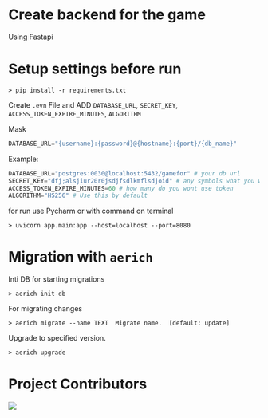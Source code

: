 # Create backend for the game 
 Using Fastapi
# Setup settings before run
```shell
> pip install -r requirements.txt
```

Create `.evn` File and ADD `DATABASE_URL`, `SECRET_KEY`, `ACCESS_TOKEN_EXPIRE_MINUTES`, `ALGORITHM` 

Mask

```python
DATABASE_URL="{username}:{password}@{hostname}:{port}/{db_name}"
```

Example: 
```python
DATABASE_URL="postgres:0030@localhost:5432/gamefor" # your db url
SECRET_KEY="dfj;alsjiur20r0jsdjfsdlkmflsdjoid" # any symbols what you wont
ACCESS_TOKEN_EXPIRE_MINUTES=60 # how many do you wont use token
ALGORITHM="HS256" # Use this by default
```

for run use Pycharm or with command on terminal
```shell
> uvicorn app.main:app --host=localhost --port=8080
```

# Migration with `aerich`
Inti DB for starting migrations
```shell
> aerich init-db
```
For migrating changes
```shell
> aerich migrate --name TEXT  Migrate name.  [default: update]
```
Upgrade to specified version.
```shell
> aerich upgrade
```
# Project Contributors
<a href="https://github.com/Hackron-Dev/Backend_for_the_game/graphs/contributors">
    <img src="https://contrib.rocks/image?repo=Hackron-dev/Backend_for_the_game">
</a>
